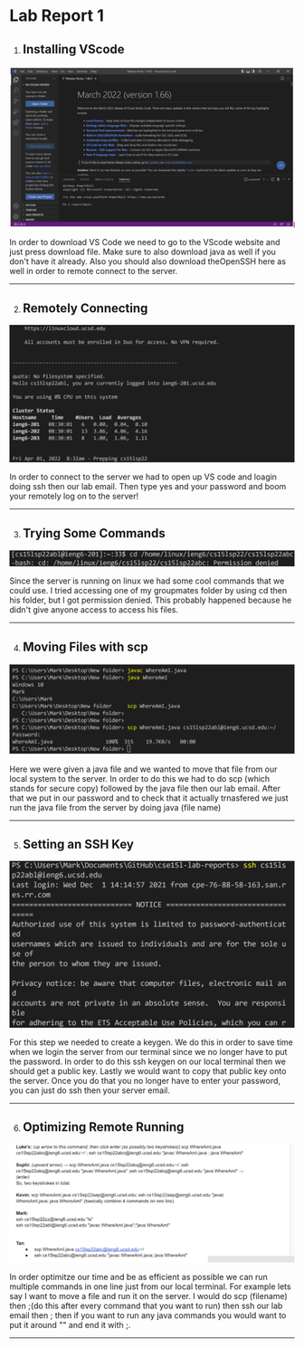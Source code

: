 # Lab Report 1

1. ## Installing VScode

![Image](1.png)


In order to download VS Code we need to go to the VScode website and just press download file. Make sure to also download java as well if you don't have it already. Also you should also download theOpenSSH here as well in order to remote connect to the server.

---
2. ## Remotely Connecting

![Image](2.png)

In order to connect to the server we had to open up VS code and loagin doing ssh then our lab email.  Then type yes and your password and boom your remotely log on to the server!

---
3. ## Trying Some Commands

![Image](3.png)

Since the server is running on linux we had some cool commands that we could use. I tried accessing one of my groupmates folder by using cd then his folder, but I got permission denied. This probably happened because he didn't give anyone access to access his files.

---
4. ## Moving Files with scp
![Image](4.png)

Here we were given a java file and we wanted to move that file from our local system to the server. In order to do this we had to do scp (which stands for secure copy) followed by the java file then our lab email. After that we put in our password and to check that it actually trnasfered we just run the java file from the server by doing java (file name)

---
5. ## Setting an SSH Key

![Image](5.png)

For this step we needed to create a keygen. We do this in order to save time when we login the server from our terminal since we no longer have to put the password. In order to do this ssh keygen on our local terminal then we should get a public key. Lastly we would want to copy that public key onto the server. Once you do that you no longer have to enter your password, you can just do ssh then your server email.


---
6. ## Optimizing Remote Running
![Image](6.png)


In order optimitze our time and be as efficient as possible we can run multiple commands in one line just from our local terminal. For example lets say I want to move a file and run it on the server. I would do scp (filename) then ;(do this after every command that you want to run) then ssh our lab email then ; then if you want to run any java commands you would want to put it around "" and end it with ;.

---






